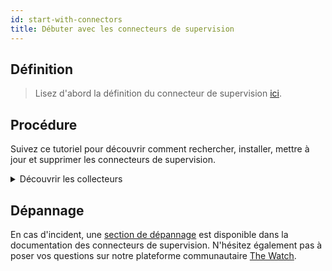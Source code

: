 ```yaml
---
id: start-with-connectors
title: Débuter avec les connecteurs de supervision
---
```


## Définition

> Lisez d'abord la définition du connecteur de supervision [ici](../resources/glossary.md#plugin-pack).

## Procédure

Suivez ce tutoriel pour découvrir comment rechercher, installer, mettre à jour et supprimer les connecteurs de supervision.

<details>
<summary>Découvrir les collecteurs</summary>

<iframe width="850" height="650" src="https://app.arcade.software/share/5vNeKbIg4hoKBZYa0s5J" frameborder="0" allowfullscreen></iframe>

</details>

## Dépannage

En cas d'incident, une [section de dépannage](/pp/integrations/plugin-packs/getting-started/how-to-guides/troubleshooting-plugins/) est disponible dans la documentation des connecteurs de supervision. N'hésitez également pas à poser vos questions sur notre plateforme communautaire [The Watch](https://thewatch.centreon.com/).
